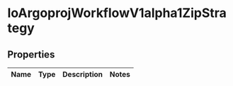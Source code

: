 
# IoArgoprojWorkflowV1alpha1ZipStrategy

## Properties
Name | Type | Description | Notes
------------ | ------------- | ------------- | -------------



